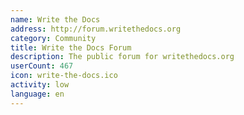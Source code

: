 ```yaml
---
name: Write the Docs
address: http://forum.writethedocs.org
category: Community
title: Write the Docs Forum
description: The public forum for writethedocs.org
userCount: 467
icon: write-the-docs.ico
activity: low
language: en
---
```

